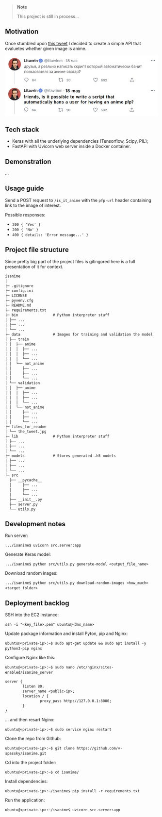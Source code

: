 > **Note**
>
> This project is still in process...

## Motivation

Once stumbled upon [this tweet](https://twitter.com/litavrinm/status/1527020571141320705) I decided to create a simple API that evaluetes whether given image is anime.

<img src="files_for_readme/the_tweet.jpg" width="600">

## Tech stack

- Keras with all the underlying dependencies (Tensorflow, Scipy, PIL);
- FastAPI with Uvicorn web server inside a Docker container.

## Demonstration

...

## Usage guide

Send a POST request to `/is_it_anime` with the `pfp-url` header containing link to the image of interest. 

Possible responses:

- `200 { 'Yes' }`
- `200 { 'No' }`
- `400 { details: 'Error message...' }`

## Project file structure

Since pretty big part of the project files is gitingored here is a full presentation of it for context.

```
isanime
│
├─ .gitignore
├─ config.ini
├─ LICENSE
├─ pyvenv.cfg
├─ README.md
├─ requirements.txt
├─ bin                # Python interpreter stuff
│ ├── ...
│ ├── ...
│ └── ...
├─ data               # Images for training and validation the model  
│ ├── train
│ │  ├── anime
│ │  │  ├── ...
│ │  │  ├── ...
│ │  │  └── ...
│ │  └── not_anime
│ │     ├── ...
│ │     ├── ...
│ │     └── ...
│ └── validation
│ │  ├── anime
│ │  │  ├── ...
│ │  │  ├── ...
│ │  │  └── ...
│ │  └── not_anime
│ │     ├── ...
│ │     ├── ...
│ │     └── ...
├─ files_for_readme
│ └── the_tweet.jpg
├─ lib                # Python interpreter stuff
│ ├── ...
│ ├── ...
│ └── ...
├─ models             # Stores generated .h5 models
│ ├── ...
│ ├── ...
│ └── ...
└─ src
  ├── __pycache__
  │     ├── ...
  │     ├── ...
  │     └── ...
  ├── __init__.py
  ├── server.py
  └── utils.py
```

## Development notes

Run server: 

`.../isanime$ uvicorn src.server:app`

Generate Keras model: 

`.../isanime$ python src/utils.py generate-model <output_file_name>`

Download random inages: 

`.../isanime$ python src/utils.py download-random-images <how_much> <target_folder>`

## Deployment backlog

SSH into the EC2 instance:

`ssh -i "<key_file>.pem" ubuntu@<dns_name>`

Update package information and install Pyton, pip and Nginx:

`ubuntu@<private-ip>:~$ sudo apt-get update && sudo apt install -y python3-pip nginx`

Configure Nginx like this:

`ubuntu@<private-ip>:~$ sudo nano /etc/nginx/sites-enabled/isanime_server`

```
server {
        listen 80;
        server_name <public-ip>;
        location / {
                proxy_pass http://127.0.0.1:8000;
        }
}
```

... and then resart Nginx:

`ubuntu@<private-ip>:~$ sudo service nginx restart`

Clone the repo from Github:

`ubuntu@<private-ip>:~$ git clone https://github.com/v-spassky/isanime.git`

Cd into the project folder:

`ubuntu@<private-ip>:~$ cd isanime/`

Install dependencies:

`ubuntu@<private-ip>:~/isanime$ pip install -r requirements.txt`

Run the application:

`ubuntu@<private-ip>:~/isanime$ uvicorn src.server:app`
